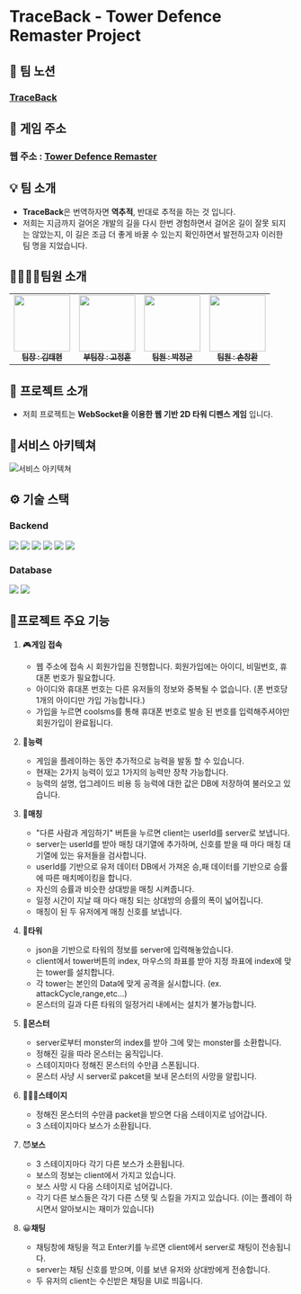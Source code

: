# TraceBack - Tower Defence Remaster Project

## 📖 팀 노션

### [TraceBack](https://teamsparta.notion.site/TraceBack-68151bcd33104026b353fa51ed6f9b2c)

## 🎯 게임 주소

### 웹 주소 : [Tower Defence Remaster](https://towerdefence.shop/)

## 💡 팀 소개

- **TraceBack**은 번역하자면 **역추적**, 반대로 추적을 하는 것 입니다.
- 저희는 지금까지 걸어온 개발의 길을 다시 한번 경험하면서 걸어온 길이 잘못 되지는 않았는지, 
  이 길은 조금 더 좋게 바꿀 수 있는지 확인하면서 발전하고자 이러한 팀 명을 지었습니다.

## 👨‍👨‍👦‍👦팀원 소개

<table>
  <tbody>
    <tr>
      <td align="center"><a href="https://github.com/xxooxx99"><img src="https://avatars.githubusercontent.com/u/142870523?v=4" width="100px;" alt=""/><br /><sub><b> 팀장 : 김태현 </b></sub></a><br /></td>
      <td align="center"><a href="https://github.com/rhwjdgns"><img src="https://avatars.githubusercontent.com/u/167050760?v=4" width="100px;" alt=""/><br /><sub><b> 부팀장 : 고정훈 </b></sub></a><br /></td>
      <td align="center"><a href="https://github.com/wjdrbsgkrry"><img src="https://avatars.githubusercontent.com/u/67831170?v=4" width="100px;" alt=""/><br /><sub><b> 팀원 : 박정균 </b></sub></a><br /></td>
      <td align="center"><a href="https://github.com/Poison6251"><img src="https://avatars.githubusercontent.com/u/101390131?v=4" width="100px;" alt=""/><br /><sub><b> 팀원 : 손창환 </b></sub></a><br /></td>
    </tr>
  </tbody>
</table>

## 📄 프로젝트 소개

- 저희 프로젝트는 **WebSocket을 이용한 웹 기반 2D 타워 디펜스 게임** 입니다.

## 🔲서비스 아키텍쳐

![서비스 아키텍쳐](https://github.com/user-attachments/assets/7fc75a4c-f9ce-43d3-9714-8ef118f97f98)

## ⚙️ 기술 스택


### Backend

<img src="https://img.shields.io/badge/node.js-339933?style=for-the-badge&logo=Node.js&logoColor=white">
<img src="https://img.shields.io/badge/mysql-4479A1?style=for-the-badge&logo=mysql&logoColor=white">
<img src="https://img.shields.io/badge/amazonec2-FF9900?style=for-the-badge&logo=amazonec2&logoColor=white">
<img src="https://img.shields.io/badge/express.js-%23404d59.svg?style=for-the-badge&logo=express&logoColor=%2361DAFB">
<img src="https://img.shields.io/badge/JWT-black?style=for-the-badge&logo=JSON%20web%20tokens">
<img src="https://img.shields.io/badge/Socket.io-black?style=for-the-badge&logo=socket.io&badgeColor=010101">

### Database

<img src="https://img.shields.io/badge/mysql-4479A1.svg?style=for-the-badge&logo=mysql&logoColor=white">
<img src="https://img.shields.io/badge/Prisma-3982CE?style=for-the-badge&logo=Prisma&logoColor=white">

## 🎰프로젝트 주요 기능

1. 🎮**게임 접속**

   - 웹 주소에 접속 시 회원가입을 진행합니다. 회원가입에는 아이디, 비밀번호, 휴대폰 번호가 필요합니다.
   - 아이디와 휴대폰 번호는 다른 유저들의 정보와 중복될 수 없습니다. (폰 번호당 1개의 아이디만 가입 가능합니다.)
   - 가입을 누르면 coolsms를 통해 휴대폰 번호로 발송 된 번호를 입력해주셔야만 회원가입이 완료됩니다.

2. 🥊**능력**

   - 게임을 플레이하는 동안 추가적으로 능력을 발동 할 수 있습니다.
   - 현재는 2가지 능력이 있고 1가지의 능력만 장착 가능합니다.
   - 능력의 설명, 업그레이드 비용 등 능력에 대한 값은 DB에 저장하여 불러오고 있습니다.

3. 👥**매칭**

   - "다른 사람과 게임하기" 버튼을 누르면 client는 userId를 server로 보냅니다.
   - server는 userId를 받아 매칭 대기열에 추가하며, 신호를 받을 때 마다 매칭 대기열에 있는 유저들을 검사합니다.
   - userId를 기반으로 유저 데이터 DB에서 가져온 승,패 데이터를 기반으로 승률에 따른 매치메이킹을 합니다.
   - 자신의 승률과 비슷한 상대방을 매칭 시켜줍니다.
   - 일정 시간이 지날 때 마다 매칭 되는 상대방의 승률의 폭이 넓어집니다.
   - 매칭이 된 두 유저에게 매칭 신호를 보냅니다.

4. 🏹**타워**

   - json을 기반으로 타워의 정보를 server에 입력해놓았습니다.
   - client에서 tower버튼의 index, 마우스의 좌표를 받아 지정 좌표에 index에 맞는 tower를 설치합니다.
   - 각 tower는 본인의 Data에 맞게 공격을 실시합니다. (ex. attackCycle,range,etc...)
   - 몬스터의 길과 다른 타워의 일정거리 내에서는 설치가 불가능합니다.
  
5. 👻**몬스터**

   - server로부터 monster의 index를 받아 그에 맞는 monster를 소환합니다.
   - 정해진 길을 따라 몬스터는 움직입니다.
   - 스테이지마다 정해진 몬스터의 수만큼 스폰됩니다.
   - 몬스터 사냥 시 server로 pakcet을 보내 몬스터의 사망을 알립니다.

6. 🥇🥈🥉**스테이지**

   - 정해진 몬스터의 수만큼 packet을 받으면 다음 스테이지로 넘어갑니다.
   - 3 스테이지마다 보스가 소환됩니다.
  
7. 😈**보스**

   - 3 스테이지마다 각기 다른 보스가 소환됩니다.
   - 보스의 정보는 client에서 가지고 있습니다.
   - 보스 사망 시 다음 스테이지로 넘어갑니다.
   - 각기 다른 보스들은 각기 다른 스텟 및 스킬을 가지고 있습니다. (이는 플레이 하시면서 알아보시는 재미가 있습니다)

8. 😀**채팅**

   - 채팅창에 채팅을 적고 Enter키를 누르면 client에서 server로 채팅이 전송됩니다.
   - server는 채팅 신호를 받으며, 이를 보낸 유저와 상대방에게 전송합니다.
   - 두 유저의 client는 수신받은 채팅을 UI로 띄웁니다.


